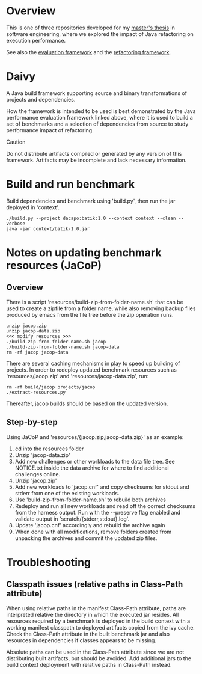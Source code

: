 # Overview
This is one of three repositories developed for my [master's thesis](https://lup.lub.lu.se/student-papers/search/publication/9204484) in software engineering, where we explored the impact of Java refactoring on execution performance.

See also the [evaluation framework](https://github.com/kaohl/masters-thesis-software-evaluation) and the [refactoring framework](https://github.com/kaohl/alfine-refactoring).

# Daivy
A Java build framework supporting source and binary transformations of projects and dependencies.

How the framework is intended to be used is best demonstrated by the Java performance evaluation framework linked above, where it is used to build a set of benchmarks and a selection of dependencies from source to study performance impact of refactoring.

> [!CAUTION]
> Do not distribute artifacts compiled or generated by any version of this framework. Artifacts may be incomplete and lack necessary information.

# Build and run benchmark
Build dependencies and benchmark using 'build.py', then
run the jar deployed in 'context'.
```
./build.py --project dacapo:batik:1.0 --context context --clean --verbose
java -jar context/batik-1.0.jar
```

# Notes on updating benchmark resources (JaCoP)
## Overview
There is a script 'resources/build-zip-from-folder-name.sh' that can be
used to create a zipfile from a folder name, while also removing backup
files produced by emacs from the file tree before the zip operation
runs.
```
unzip jacop.zip
unzip jacop-data.zip
<<< modify resources >>>
./build-zip-from-folder-name.sh jacop
./build-zip-from-folder-name.sh jacop-data
rm -rf jacop jacop-data
```
There are several caching mechanisms in play to speed up building of
projects. In order to redeploy updated benchmark resources such as
'resources/jacop.zip' and 'resources/jacop-data.zip', run:
```
rm -rf build/jacop projects/jacop
./extract-resources.py
```
Thereafter, jacop builds should be based on the updated version.

## Step-by-step
Using JaCoP and 'resources/{jacop.zip,jacop-data.zip}' as an example:
1. cd into the resources folder
2. Unzip 'jacop-data.zip'
3. Add new challenges or other workloads to the data file tree.
   See NOTICE.txt inside the data archive for where to find
   additional challenges online.
4. Unzip 'jacop.zip'
5. Add new workloads to 'jacop.cnf' and copy checksums for stdout and
   stderr from one of the existing workloads.
6. Use 'build-zip-from-folder-name.sh' to rebuild both archives
7. Redeploy and run all new workloads and read off the correct
   checksums from the harness output. Run with the --preserve
   flag enabled and validate output in 'scratch/{stderr,stdout}.log'.
8. Update 'jacop.cnf' accordingly and rebuild the archive again
9. When done with all modifications, remove folders created from
   unpacking the archives and commit the updated zip files.

# Troubleshooting
## Classpath issues (relative paths in Class-Path attribute)
When using relative paths in the manifest Class-Path attribute, paths are
interpreted relative the directory in which the executed jar resides.
All resources required by a benchmark is deployed in the build context with
a working manifest classpath to deployed artifacts copied from the ivy cache.
Check the Class-Path attribute in the built benchmark jar and also resources
in dependencies if classes appears to be missing.

Absolute paths can be used in the Class-Path attribute since we are not
distributing built artifacts, but should be avoided. Add additional jars
to the build context deployment with relative paths in Class-Path instead.

